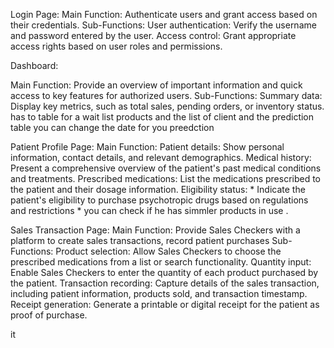 Login Page:
Main Function: Authenticate users and grant access based on their credentials.
Sub-Functions:
User authentication: Verify the username and password entered by the user.
Access control: Grant appropriate access rights based on user roles and permissions.

Dashboard: 

Main Function: Provide an overview of important information and quick access to key features for authorized users.
Sub-Functions:
Summary data: Display key metrics, such as total sales, pending orders, or inventory status. 
has to table for a wait list products and the list of client and the prediction table you can change the date for you preedction 

Patient Profile Page:
Main Function:
Patient details: Show personal information, contact details, and relevant demographics.
Medical history: Present a comprehensive overview of the patient's past medical conditions and treatments.
Prescribed medications: List the medications prescribed to the patient and their dosage information.
Eligibility status: * Indicate the patient's eligibility to purchase psychotropic drugs based on regulations and restrictions 
                    * you can check if he has simmler products in use . 


Sales Transaction Page:
Main Function: Provide Sales Checkers with a platform to create sales transactions, record patient purchases
Sub-Functions:
Product selection: Allow Sales Checkers to choose the prescribed medications from a list or search functionality.
Quantity input: Enable Sales Checkers to enter the quantity of each product purchased by the patient.
Transaction recording: Capture details of the sales transaction, including patient information, products sold, and transaction timestamp.
Receipt generation: Generate a printable or digital receipt for the patient as proof of purchase.

it 
